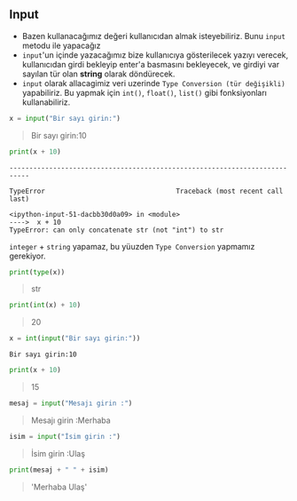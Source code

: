 
## Input

- Bazen kullanacağımız değeri kullanıcıdan almak isteyebiliriz. Bunu `input` metodu ile yapacağız
- `input`'un içinde yazacağımız bize kullanıcıya gösterilecek yazıyı verecek, kullanıcıdan girdi bekleyip enter'a basmasını bekleyecek, ve girdiyi var sayılan tür olan **string** olarak döndürecek.
- `input` olarak allacagimiz veri uzerinde `Type Conversion (tür değişikli)` yapabiliriz. Bu yapmak için `int()`, `float()`, `list()` gibi fonksiyonları kullanabiliriz.


```python
x = input("Bir sayı girin:")
```

> Bir sayı girin:10

```python
print(x + 10)
```
    ---------------------------------------------------------------------------
    
    TypeError                                 Traceback (most recent call last)
    
    <ipython-input-51-dacbb30d0a09> in <module>
    ---->  x + 10
    TypeError: can only concatenate str (not "int") to str

`integer` + `string` yapamaz, bu yüuzden `Type Conversion` yapmamız gerekiyor.

```python
print(type(x))
```

> str

```python
print(int(x) + 10)
```

> 20

```python
x = int(input("Bir sayı girin:"))
```

    Bir sayı girin:10

```python
print(x + 10)
```

> 15

```python
mesaj = input("Mesajı girin :")
```

> Mesajı girin :Merhaba

```python
isim = input("İsim girin :")
```

> İsim girin :Ulaş

```python
print(mesaj + " " + isim)
```

> 'Merhaba Ulaş'
